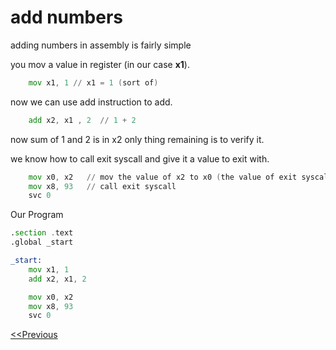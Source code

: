 # add numbers

adding numbers in assembly is fairly simple


you mov a value in register (in our case **x1**). 
```asm
    mov x1, 1 // x1 = 1 (sort of)
```
now we can use add instruction to add.
```asm
    add x2, x1 , 2  // 1 + 2
```


now sum of 1 and 2 is in x2
only thing remaining is to verify it.

we know how to call exit syscall and give it a value to exit with.


```asm
    mov x0, x2   // mov the value of x2 to x0 (the value of exit syscall) 
    mov x8, 93   // call exit syscall
    svc 0
```


Our Program
```asm
.section .text
.global _start

_start:
    mov x1, 1
    add x2, x1, 2

    mov x0, x2
    mov x8, 93
    svc 0

```

[<<Previous](https://github.com/black-scythe0/Exp-aarch64-asm/blob/main/code/page1/page1.md)
